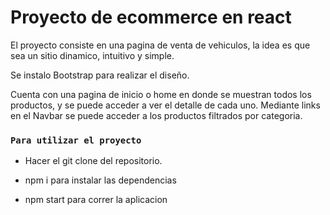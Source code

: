 # Proyecto de ecommerce en react

El proyecto consiste en una pagina de venta de vehiculos, la idea es que sea un sitio
dinamico, intuitivo y simple.

Se instalo Bootstrap para realizar el diseño.

Cuenta con una pagina de inicio o home en donde se muestran todos los productos, y se puede 
acceder a ver el detalle de cada uno. Mediante links en el Navbar se puede acceder a los 
productos filtrados por categoria.

### `Para utilizar el proyecto`

- Hacer el git clone del repositorio.

- npm i para instalar las dependencias

- npm start para correr la aplicacion




